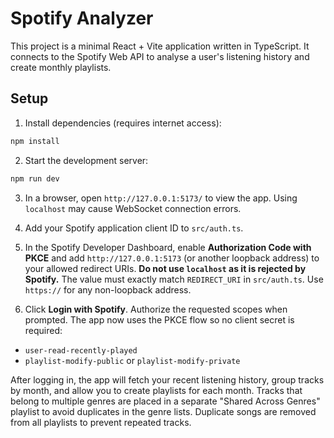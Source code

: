 # Spotify Analyzer

This project is a minimal React + Vite application written in TypeScript. It connects to the Spotify Web API to analyse a user's listening history and create monthly playlists.

## Setup

1. Install dependencies (requires internet access):

```bash
npm install
```

2. Start the development server:

```bash
npm run dev
```

3. In a browser, open `http://127.0.0.1:5173/` to view the app. Using
   `localhost` may cause WebSocket connection errors.


4. Add your Spotify application client ID to `src/auth.ts`.

5. In the Spotify Developer Dashboard, enable **Authorization Code with PKCE** and add `http://127.0.0.1:5173` (or another loopback address) to your allowed redirect URIs. **Do not use `localhost` as it is rejected by Spotify.** The value must exactly match `REDIRECT_URI` in `src/auth.ts`. Use `https://` for any non-loopback address.

6. Click **Login with Spotify**. Authorize the requested scopes when prompted. The app now uses the PKCE flow so no client secret is required:



- `user-read-recently-played`
- `playlist-modify-public` or `playlist-modify-private`

After logging in, the app will fetch your recent listening history, group tracks by month, and allow you to create playlists for each month. Tracks that belong to multiple genres are placed in a separate "Shared Across Genres" playlist to avoid duplicates in the genre lists. Duplicate songs are removed from all playlists to prevent repeated tracks.
